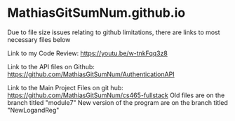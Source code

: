 # MathiasGitSumNum.github.io

Due to file size issues relating to github limitations, there are links to most necessary files below

Link to my Code Review:
https://youtu.be/w-tnkFqq3z8

Link to the API files on Github:
https://github.com/MathiasGitSumNum/AuthenticationAPI

Link to the Main Project Files on git hub:
https://github.com/MathiasGitSumNum/cs465-fullstack
Old files are on the branch titled "module7"
New version of the program are on the branch titled "NewLogandReg"


